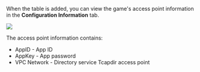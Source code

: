 [//]: # (chinagitpath:XXXXX)

When the table is added, you can view the game's access point information in the **Configuration Information** tab.

![](https://main.qcloudimg.com/raw/56ae0006824f1f98659bbefca2d9299b.png)

The access point information contains:
* AppID - App ID
* AppKey - App password
* VPC Network - Directory service Tcapdir access point


